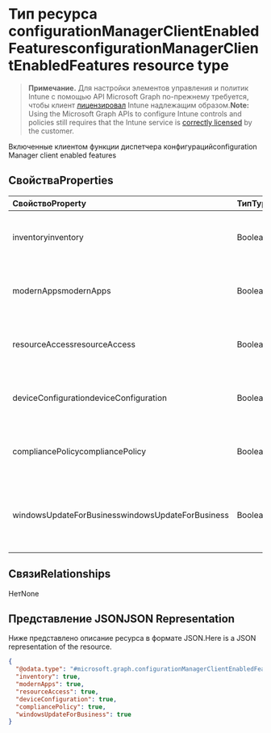 # <a name="configurationmanagerclientenabledfeatures-resource-type"></a><span data-ttu-id="a0932-101">Тип ресурса configurationManagerClientEnabledFeatures</span><span class="sxs-lookup"><span data-stu-id="a0932-101">configurationManagerClientEnabledFeatures resource type</span></span>

> <span data-ttu-id="a0932-102">**Примечание.** Для настройки элементов управления и политик Intune с помощью API Microsoft Graph по-прежнему требуется, чтобы клиент [лицензировал](https://go.microsoft.com/fwlink/?linkid=839381) Intune надлежащим образом.</span><span class="sxs-lookup"><span data-stu-id="a0932-102">**Note:** Using the Microsoft Graph APIs to configure Intune controls and policies still requires that the Intune service is [correctly licensed](https://go.microsoft.com/fwlink/?linkid=839381) by the customer.</span></span>

<span data-ttu-id="a0932-103">Включенные клиентом функции диспетчера конфигураций</span><span class="sxs-lookup"><span data-stu-id="a0932-103">configuration Manager client enabled features</span></span>
## <a name="properties"></a><span data-ttu-id="a0932-104">Свойства</span><span class="sxs-lookup"><span data-stu-id="a0932-104">Properties</span></span>
|<span data-ttu-id="a0932-105">Свойство</span><span class="sxs-lookup"><span data-stu-id="a0932-105">Property</span></span>|<span data-ttu-id="a0932-106">Тип</span><span class="sxs-lookup"><span data-stu-id="a0932-106">Type</span></span>|<span data-ttu-id="a0932-107">Описание</span><span class="sxs-lookup"><span data-stu-id="a0932-107">Description</span></span>|
|:---|:---|:---|
|<span data-ttu-id="a0932-108">inventory</span><span class="sxs-lookup"><span data-stu-id="a0932-108">inventory</span></span>|<span data-ttu-id="a0932-109">Boolean</span><span class="sxs-lookup"><span data-stu-id="a0932-109">Boolean</span></span>|<span data-ttu-id="a0932-110">Управляет ли Intune данными инвентаризации</span><span class="sxs-lookup"><span data-stu-id="a0932-110">Whether inventory is managed by Intune</span></span>|
|<span data-ttu-id="a0932-111">modernApps</span><span class="sxs-lookup"><span data-stu-id="a0932-111">modernApps</span></span>|<span data-ttu-id="a0932-112">Boolean</span><span class="sxs-lookup"><span data-stu-id="a0932-112">Boolean</span></span>|<span data-ttu-id="a0932-113">Управляет ли Intune современным приложением</span><span class="sxs-lookup"><span data-stu-id="a0932-113">Whether modern application is managed by Intune</span></span>|
|<span data-ttu-id="a0932-114">resourceAccess</span><span class="sxs-lookup"><span data-stu-id="a0932-114">resourceAccess</span></span>|<span data-ttu-id="a0932-115">Boolean</span><span class="sxs-lookup"><span data-stu-id="a0932-115">Boolean</span></span>|<span data-ttu-id="a0932-116">Управляет ли Intune доступом к ресурсам</span><span class="sxs-lookup"><span data-stu-id="a0932-116">Whether resource access is managed by Intune</span></span>|
|<span data-ttu-id="a0932-117">deviceConfiguration</span><span class="sxs-lookup"><span data-stu-id="a0932-117">deviceConfiguration</span></span>|<span data-ttu-id="a0932-118">Boolean</span><span class="sxs-lookup"><span data-stu-id="a0932-118">Boolean</span></span>|<span data-ttu-id="a0932-119">Управляет ли Intune конфигурацией устройства</span><span class="sxs-lookup"><span data-stu-id="a0932-119">Whether device configuration is managed by Intune</span></span>|
|<span data-ttu-id="a0932-120">compliancePolicy</span><span class="sxs-lookup"><span data-stu-id="a0932-120">compliancePolicy</span></span>|<span data-ttu-id="a0932-121">Boolean</span><span class="sxs-lookup"><span data-stu-id="a0932-121">Boolean</span></span>|<span data-ttu-id="a0932-122">Управляется ли Intune политикой соответствия требованиям</span><span class="sxs-lookup"><span data-stu-id="a0932-122">Whether compliance policy is managed by Intune</span></span>|
|<span data-ttu-id="a0932-123">windowsUpdateForBusiness</span><span class="sxs-lookup"><span data-stu-id="a0932-123">windowsUpdateForBusiness</span></span>|<span data-ttu-id="a0932-124">Boolean</span><span class="sxs-lookup"><span data-stu-id="a0932-124">Boolean</span></span>|<span data-ttu-id="a0932-125">Управляет ли Intune Центром обновления Windows для бизнеса</span><span class="sxs-lookup"><span data-stu-id="a0932-125">Whether Windows Update for Business is managed by Intune</span></span>|

## <a name="relationships"></a><span data-ttu-id="a0932-126">Связи</span><span class="sxs-lookup"><span data-stu-id="a0932-126">Relationships</span></span>
<span data-ttu-id="a0932-127">Нет</span><span class="sxs-lookup"><span data-stu-id="a0932-127">None</span></span>
## <a name="json-representation"></a><span data-ttu-id="a0932-128">Представление JSON</span><span class="sxs-lookup"><span data-stu-id="a0932-128">JSON Representation</span></span>
<span data-ttu-id="a0932-129">Ниже представлено описание ресурса в формате JSON.</span><span class="sxs-lookup"><span data-stu-id="a0932-129">Here is a JSON representation of the resource.</span></span>
<!--{
  "blockType": "resource",
  "@odata.type": "microsoft.graph.configurationManagerClientEnabledFeatures"
}-->
``` json
{
  "@odata.type": "#microsoft.graph.configurationManagerClientEnabledFeatures",
  "inventory": true,
  "modernApps": true,
  "resourceAccess": true,
  "deviceConfiguration": true,
  "compliancePolicy": true,
  "windowsUpdateForBusiness": true
}
```









